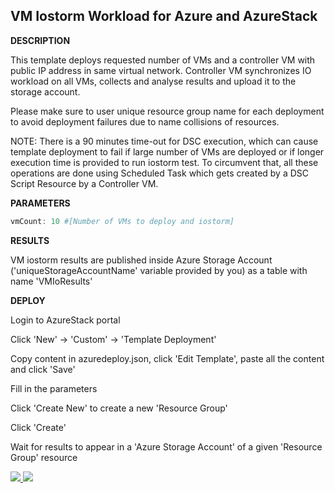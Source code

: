 ## VM Iostorm Workload for Azure and AzureStack ##


<b>DESCRIPTION</b>

This template deploys requested number of VMs and a controller VM with public IP address in same virtual network. Controller VM synchronizes IO workload on all VMs, collects and analyse results and upload it to the storage account.

Please make sure to user unique resource group name for each deployment to avoid deployment failures due to name collisions of resources.

NOTE: There is a 90 minutes time-out for DSC execution, which can cause template deployment to fail if large number of VMs are deployed or if longer execution time is provided to run iostorm test. To circumvent that, all these operations are done using Scheduled Task which gets created by a DSC Script Resource by a Controller VM.


<b>PARAMETERS</b>
```PowerShell
vmCount: 10 #[Number of VMs to deploy and iostorm]
```

<b>RESULTS</b>

VM iostorm results are published inside Azure Storage Account ('uniqueStorageAccountName' variable provided by you) as a table with name 'VMIoResults'


<b>DEPLOY</b>

Login to AzureStack portal

Click 'New' -> 'Custom' -> 'Template Deployment'

Copy content in azuredeploy.json, click 'Edit Template', paste all the content and click 'Save'

Fill in the parameters

Click 'Create New' to create a new 'Resource Group'

Click 'Create'

Wait for results to appear in a 'Azure Storage Account' of a given 'Resource Group' resource

<a href="https://portal.azure.com/#create/Microsoft.Template/uri/https%3A%2F%2Fraw.githubusercontent.com%2FAzure%2FAzureStack-QuickStart-Templates%2Fmaster%2Fiostorm-vm-iops-latency%2Fazuredeploy.json" target="_blank">
    <img src="http://azuredeploy.net/deploybutton.png"/>
</a>
<a href="http://armviz.io/#/?load=https%3A%2F%2Fraw.githubusercontent.com%2FAzure%2FAzureStack-QuickStart-Templates%2Fmaster%2Fiostorm-vm-iops-latency%2Fazuredeploy.json" target="_blank">
    <img src="http://armviz.io/visualizebutton.png"/>
</a>

